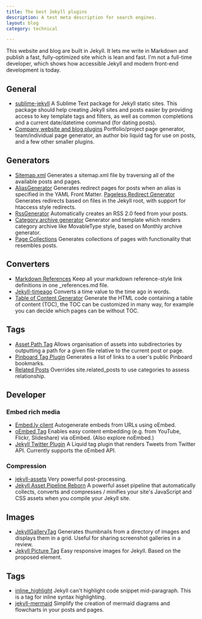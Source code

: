 ```yaml
---
title: The best Jekyll plugins
description: A test meta description for search engines.
layout: blog
category: technical

---
```

This website and blog are built in Jekyll. It lets me write in Markdown and publish a fast, fully-optimized site which is lean and fast. I'm not a full-time developer, which shows how accessible Jekyll and modern front-end development is today.

## General
- [sublime-jekyll](https://github.com/23maverick23/sublime-jekyll)
A Sublime Text package for Jekyll static sites. This package should help creating Jekyll sites and posts easier by providing access to key template tags and filters, as well as common completions and a current date/datetime command (for dating posts).
- [Company website and blog plugins](https://github.com/flatterline/jekyll-plugins)
Portfolio/project page generator, team/individual page generator, an author bio liquid tag for use on posts, and a few other smaller plugins.

## Generators

- [Sitemap.xml](https://github.com/kinnetica/jekyll-plugins)
Generates a sitemap.xml file by traversing all of the available posts and pages.
- [AliasGenerator](https://github.com/tsmango/jekyll_alias_generator)
Generates redirect pages for posts when an alias is specified in the YAML Front Matter.
[Pageless Redirect Generator](https://github.com/nquinlan/jekyll-pageless-redirects)
Generates redirects based on files in the Jekyll root, with support for htaccess style redirects.
- [RssGenerator](https://github.com/agelber/jekyll-rss)
Automatically creates an RSS 2.0 feed from your posts.
- [Category archive generator](https://github.com/shigeya/jekyll-category-archive-plugin)
Generator and template which renders category archive like MovableType style, based on Monthly archive generator.
- [Page Collections](https://github.com/jeffkole/jekyll-page-collections)
Generates collections of pages with functionality that resembles posts.


## Converters

- [Markdown References](https://github.com/olov/jekyll-references)
Keep all your markdown reference-style link definitions in one _references.md file.
- [Jekyll-timeago](https://github.com/markets/jekyll-timeago)
Converts a time value to the time ago in words.
- [Table of Content Generator](https://github.com/dafi/jekyll-toc-generator)
Generate the HTML code containing a table of content (TOC), the TOC can be customized in many way, for example you can decide which pages can be without TOC.

## Tags

- [Asset Path Tag](https://github.com/samrayner/jekyll-asset-path-plugin)
Allows organisation of assets into subdirectories by outputting a path for a given file relative to the current post or page.
- [Pinboard Tag Plugin](https://github.com/ericdfields/Jekyll-Pinboard-Tag)
Generates a list of links to a user's public Pinboard bookmarks.
- [Related Posts](https://github.com/LawrenceWoodman/related_posts-jekyll_plugin)
Overrides site.related_posts to use categories to assess relationship.

## Developer
### Embed rich media
- [Embed.ly client](https://github.com/robb/jekyll-embedly-client)
Autogenerate embeds from URLs using oEmbed.
- [oEmbed Tag](https://gist.github.com/1455726)
Enables easy content embedding (e.g. from YouTube, Flickr, Slideshare) via oEmbed. (Also explore noEmbed.)
- [Jekyll Twitter Plugin](https://github.com/rob-murray/jekyll-twitter-plugin)
A Liquid tag plugin that renders Tweets from Twitter API. Currently supports the oEmbed API.

### Compression
- [jekyll-assets](http://ixti.net/jekyll-assets/)
Very powerful post-processing.
- [Jekyll Asset Pipeline Reborn](https://github.com/kitsched/japr)
A powerful asset pipeline that automatically collects, converts and compresses / minifies your site's JavaScript and CSS assets when you compile your Jekyll site.

## Images
- [JekyllGalleryTag](https://github.com/redwallhp/JekyllGalleryTag)
Generates thumbnails from a directory of images and displays them in a grid. Useful for sharing screenshot galleries in a review.
- [Jekyll Picture Tag](https://github.com/robwierzbowski/jekyll-picture-tag)
Easy responsive images for Jekyll. Based on the proposed <picture> element.

## Tags
- [inline_highlight](https://github.com/bdesham/inline_highlight)
Jekyll can't highlight code snippet mid-paragraph. This is a tag for inline syntax highlighting.
- [jekyll-mermaid](https://github.com/jasonbellamy/jekyll-mermaid)
Simplify the creation of mermaid diagrams and flowcharts in your posts and pages.
